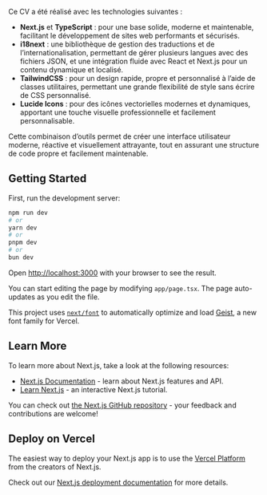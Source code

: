 Ce CV a été réalisé avec les technologies suivantes :

- **Next.js** et **TypeScript** : pour une base solide, moderne et maintenable, facilitant le développement de sites web performants et sécurisés.
- **i18next** : une bibliothèque de gestion des traductions et de l’internationalisation, permettant de gérer plusieurs langues avec des fichiers JSON, et une intégration fluide avec React et Next.js pour un contenu dynamique et localisé.
- **TailwindCSS** : pour un design rapide, propre et personnalisé à l’aide de classes utilitaires, permettant une grande flexibilité de style sans écrire de CSS personnalisé.
- **Lucide Icons** : pour des icônes vectorielles modernes et dynamiques, apportant une touche visuelle professionnelle et facilement personnalisable.

Cette combinaison d’outils permet de créer une interface utilisateur moderne, réactive et visuellement attrayante, tout en assurant une structure de code propre et facilement maintenable.

## Getting Started

First, run the development server:

```bash
npm run dev
# or
yarn dev
# or
pnpm dev
# or
bun dev
```

Open [http://localhost:3000](http://localhost:3000) with your browser to see the result.

You can start editing the page by modifying `app/page.tsx`. The page auto-updates as you edit the file.

This project uses [`next/font`](https://nextjs.org/docs/app/building-your-application/optimizing/fonts) to automatically optimize and load [Geist](https://vercel.com/font), a new font family for Vercel.

## Learn More

To learn more about Next.js, take a look at the following resources:

- [Next.js Documentation](https://nextjs.org/docs) - learn about Next.js features and API.
- [Learn Next.js](https://nextjs.org/learn) - an interactive Next.js tutorial.

You can check out [the Next.js GitHub repository](https://github.com/vercel/next.js) - your feedback and contributions are welcome!

## Deploy on Vercel

The easiest way to deploy your Next.js app is to use the [Vercel Platform](https://vercel.com/new?utm_medium=default-template&filter=next.js&utm_source=create-next-app&utm_campaign=create-next-app-readme) from the creators of Next.js.

Check out our [Next.js deployment documentation](https://nextjs.org/docs/app/building-your-application/deploying) for more details.
